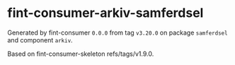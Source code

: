 # fint-consumer-arkiv-samferdsel

Generated by fint-consumer `0.0.0` from tag `v3.20.0` on package `samferdsel` and component `arkiv`.

Based on fint-consumer-skeleton refs/tags/v1.9.0.
